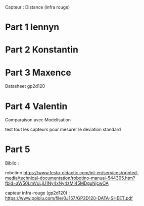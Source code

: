 Capteur : Distance (infra rouge)

# Part 1 lennyn

# Part 2 Konstantin

# Part 3 Maxence
Datasheet gp2d120


# Part 4 Valentin
Comparaison avec Modelisation

test tout les capteurs pour mesurer le deviation standard

# Part 5 


Biblio :

robotino https://www.festo-didactic.com/int-en/services/printed-media/technical-documentation/robotino-manual-544305.htm?fbid=aW50LmVuLjU1Ny4xNy4zMi45MDguNjcwOA

capteur infra-rouge (gp2d120) : https://www.pololu.com/file/0J157/GP2D120-DATA-SHEET.pdf